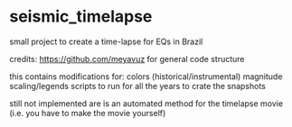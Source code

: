 # seismic_timelapse

small project to create a time-lapse for EQs in Brazil

credits: https://github.com/meyavuz for general code structure

this contains modifications for: 
colors (historical/instrumental)
magnitude scaling/legends
scripts to run for all the years to crate the snapshots

still not implemented are is an automated method for the timelapse movie
(i.e. you have to make the movie yourself) 

